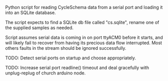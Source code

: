 Python script for reading CycleSchema data from a serial port and loading it into an SQLite database.

The script expects to find a SQLite db file called "cs.sqlite", rename one of the supplied samples as needed.

Script assumes serial data is coming in on port ttyACM0 before it starts, and will likely fail to recover from having its precious data flow interrupted. Most others faults in the stream should be ignored successfully.

TODO: Detect serial ports on startup and choose appropriately.

TODO: Increase serial port readline() timeout and deal gracefully with unplug-replug of church arduino node.
